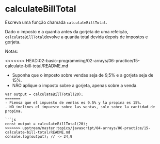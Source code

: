 # calculateBillTotal

Escreva uma função chamada `calculateBillTotal`.

Dado o imposto e a quantia antes da gorjeta de uma refeição, `calculateBillTotal`devolve a quantia total devida depois de impostos e gorjeta.

Notas:

<<<<<<< HEAD:02-basic-programming/02-arrays/06-practice/15-calculate-bill-total/README.md
* Suponha que o imposto sobre vendas seja de 9,5% e a gorjeta seja de 15%.
* NÃO aplique o imposto sobre a gorjeta, apenas sobre a venda.

```text
var output = calculateBillTotal(20);
=======
- Piensa que el impuesto de ventas es 9.5% y la propina es 15%.
- NO inclines el impuesto sobre las ventas, solo sobre la cantidad de propina.

```js
const output = calculateBillTotal(20);
>>>>>>> upstream/master:topics/javascript/04-arrays/06-practice/15-calculate-bill-total/README.md
console.log(output); // -> 24,9
```
